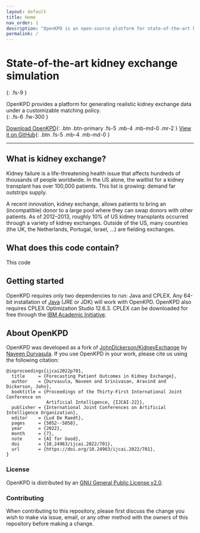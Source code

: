```yaml
---
layout: default
title: Home
nav_order: 1
description: "OpenKPD is an open-source platform for state-of-the-art kidney exchange simulation."
permalink: /
---
```


# State-of-the-art kidney exchange simulation
{: .fs-9 }

OpenKPD provides a platform for generating realistic kidney exchange data under a customizable matching policy.  
{: .fs-6 .fw-300 }

[Download OpenKPD](/OpenKPD.zip){: .btn .btn-primary .fs-5 .mb-4 .mb-md-0 .mr-2 }
[View it on GitHub](https://github.com/ndurvasula/OpenKPD){: .btn .fs-5 .mb-4 .mb-md-0 }

---

## What is kidney exchange?

Kidney failure is a life-threatening health issue that affects hundreds of thousands of people worldwide. In the US alone, the waitlist for a kidney transplant has over 100,000 patients. This list is growing: demand far outstrips supply.

A recent innovation, kidney exchange, allows patients to bring an (incompatible) donor to a large pool where they can swap donors with other patients. As of 2012–2013, roughly 10% of US kidney transplants occurred through a variety of kidney exchanges. Outside of the US, many countries (the UK, the Netherlands, Portugal, Israel, ...) are fielding exchanges.

## What does this code contain?

This code 

## Getting started

OpenKPD requires only two dependencies to run: Java and CPLEX. Any 64-bit installation of [Java](https://www.java.com/en/download/manual.jsp) (JRE or JDK) will work with OpenKPD. OpenKPD also requires CPLEX Optimization Studio 12.6.3. CPLEX can be downloaded for free through the [IBM Academic Initiative](https://academic.ibm.com/a2mt/email-auth).


## About OpenKPD

OpenKPD was developed as a fork of [JohnDickerson/KidneyExchange](https://github.com/JohnDickerson/KidneyExchange) by [Naveen Durvasula](https://ndurvasula.com). If you use OpenKPD in your work, please cite us using the following citation:

```
@inproceedings{ijcai2022p701,
  title     = {Forecasting Patient Outcomes in Kidney Exchange},
  author    = {Durvasula, Naveen and Srinivasan, Aravind and Dickerson, John},
  booktitle = {Proceedings of the Thirty-First International Joint Conference on
               Artificial Intelligence, {IJCAI-22}},
  publisher = {International Joint Conferences on Artificial Intelligence Organization},
  editor    = {Lud De Raedt},
  pages     = {5052--5058},
  year      = {2022},
  month     = {7},
  note      = {AI for Good},
  doi       = {10.24963/ijcai.2022/701},
  url       = {https://doi.org/10.24963/ijcai.2022/701},
}
```

### License

OpenKPD is distributed by an [GNU General Public License v2.0](https://github.com/ndurvasula/OpenKPD/blob/master/LICENSE).

### Contributing

When contributing to this repository, please first discuss the change you wish to make via issue,
email, or any other method with the owners of this repository before making a change.



